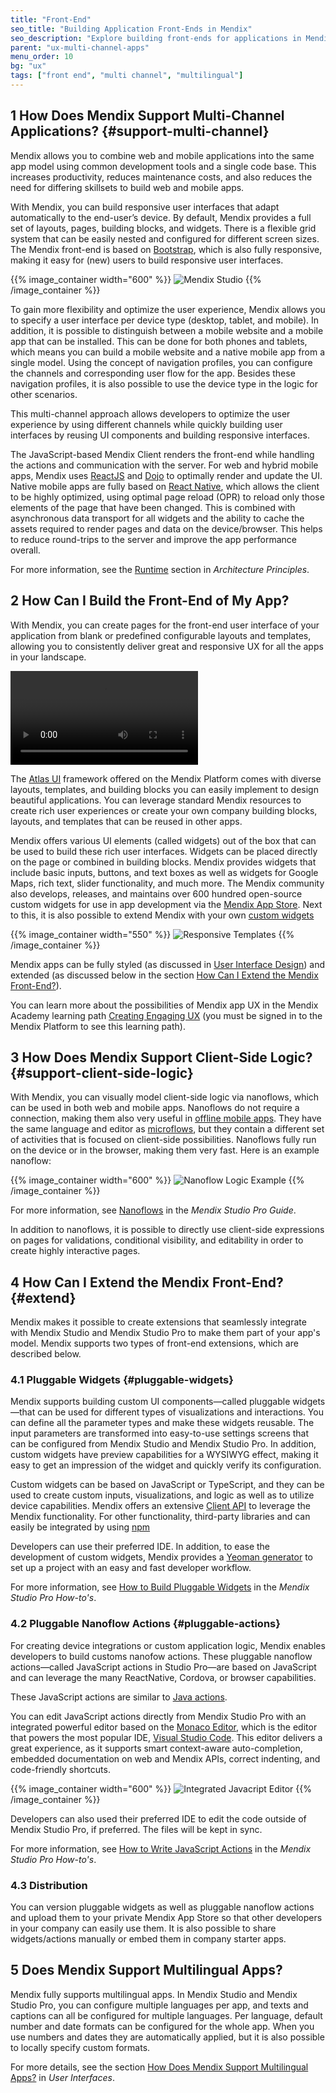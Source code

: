```yaml
---
title: "Front-End"
seo_title: "Building Application Front-Ends in Mendix"
seo_description: "Explore building front-ends for applications in Mendix and how to design beautiful apps that support client-side logic and more."
parent: "ux-multi-channel-apps"
menu_order: 10
bg: "ux"
tags: ["front end", "multi channel", "multilingual"]
---
```


## 1 How Does Mendix Support Multi-Channel Applications? {#support-multi-channel}

Mendix allows you to combine web and mobile applications into the same app model using common development tools and a single code base. This increases productivity, reduces maintenance costs, and also reduces the need for differing skillsets to build web and mobile apps.

With Mendix, you can build responsive user interfaces that adapt automatically to the end-user’s device. By default, Mendix provides a full set of layouts, pages, building blocks, and widgets. There is a flexible grid system that can be easily nested and configured for different screen sizes. The Mendix front-end is based on [Bootstrap](https://getbootstrap.com/), which is also fully responsive, making it easy for (new) users to build responsive user interfaces.

{{% image_container width="600" %}}
![Mendix Studio](attachments/test.png)
{{% /image_container %}}

To gain more flexibility and optimize the user experience, Mendix allows you to specify a user interface per device type (desktop, tablet, and mobile). In addition, it is possible to distinguish between a mobile website and a mobile app that can be installed. This can be done for both phones and tablets, which means you can build a mobile website and a native mobile app from a single model. Using the concept of navigation profiles, you can configure the channels and corresponding user flow for the app. Besides these navigation profiles, it is also possible to use the device type in the logic for other scenarios.

This multi-channel approach allows developers to optimize the user experience by using different channels while quickly building user interfaces by reusing UI components and building responsive interfaces.

The JavaScript-based Mendix Client renders the front-end while handling the actions and communication with the server. For web and hybrid mobile apps, Mendix uses [ReactJS](https://reactjs.org/) and [Dojo](https://dojotoolkit.org/) to optimally render and update the UI. Native mobile apps are fully based on [React Native](https://facebook.github.io/react-native/), which allows the client to be highly optimized, using optimal page reload (OPR) to reload only those elements of the page that have been changed. This is combined with asynchronous data transport for all widgets and the ability to cache the assets required to render pages and data on the device/browser. This helps to reduce round-trips to the server and improve the app performance overall.

For more information, see the [Runtime](../enterprise-capabilities/architecture-principles) section in *Architecture Principles*.

## 2 How Can I Build the Front-End of My App?

With Mendix, you can create pages for the front-end user interface of your application from blank or predefined configurable layouts and templates, allowing you to consistently deliver great and responsive UX for all the apps in your landscape.

<video controls src="attachments/MCA_BuildingResponsivePages-1.mp4">VIDEO</video>

The [Atlas UI](https://atlas.mendix.com) framework offered on the Mendix Platform comes with diverse layouts, templates, and building blocks you can easily implement to design beautiful applications. You can leverage standard Mendix resources to create rich user experiences or create your own company building blocks, layouts, and templates that can be reused in other apps.

Mendix offers various UI elements (called widgets) out of the box that can be used to build these rich user interfaces. Widgets can be placed directly on the page or combined in building blocks. Mendix provides widgets that include basic inputs, buttons, and text boxes as well as widgets for Google Maps, rich text, slider functionality, and much more. The Mendix community also develops, releases, and maintains over 600 hundred open-source custom widgets for use in app development via the [Mendix App Store](https://appstore.mendix.com). Next to this, it is also possible to extend Mendix with your own [custom widgets](#extend)

{{% image_container width="550" %}}
![Responsive Templates](attachments/atlas-ui1.png)
{{% /image_container %}}

Mendix apps can be fully styled (as discussed in [User Interface Design](ui-design)) and extended (as discussed below in the section [How Can I Extend the Mendix Front-End?](#extend)).

You can learn more about the possibilities of Mendix app UX in the Mendix Academy learning path [Creating Engaging UX](https://gettingstarted.mendixcloud.com/link/path/28) (you must be signed in to the Mendix Platform to see this learning path).

## 3 How Does Mendix Support Client-Side Logic? {#support-client-side-logic}

With Mendix, you can visually model client-side logic via nanoflows, which can be used in both web and mobile apps. Nanoflows do not require a connection, making them also very useful in [offline mobile apps](offline-apps#build-offline). They have the same language and editor as [microflows](https://docs.mendix.com/refguide/microflows), but they contain a different set of activities that is focused on client-side possibilities. Nanoflows fully run on the device or in the browser, making them very fast. Here is an example nanoflow:

{{% image_container width="600" %}}
![Nanoflow Logic Example](attachments/nanoflow.png)
{{% /image_container %}}

For more information, see [Nanoflows](https://docs.mendix.com/refguide/nanoflows) in the *Mendix Studio Pro Guide*.

In addition to nanoflows, it is possible to directly use client-side expressions on pages for validations, conditional visibility, and editability in order to create highly interactive pages.

## 4 How Can I Extend the Mendix Front-End? {#extend}

Mendix makes it possible to create extensions that seamlessly integrate with Mendix Studio and Mendix Studio Pro to make them part of your app's model. Mendix supports two types of front-end extensions, which are described below.

### 4.1 Pluggable Widgets {#pluggable-widgets}

Mendix supports building custom UI components—called pluggable widgets—that can be used for different types of visualizations and interactions. You can define all the parameter types and make these widgets reusable. The input parameters are transformed into easy-to-use settings screens that can be configured from Mendix Studio and Mendix Studio Pro. In addition, custom widgets have preview capabilities for a WYSIWYG effect, making it easy to get an impression of the widget and quickly verify its configuration.

Custom widgets can be based on JavaScript or TypeScript, and they can be used to create custom inputs, visualizations, and logic as well as to utilize device capabilities. Mendix offers an extensive [Client API](https://apidocs.rnd.mendix.com/8/client/index.html) to leverage the Mendix functionality. For other functionality, third-party libraries and can easily be integrated by using [npm](https://www.npmjs.com/)

Developers can use their preferred IDE. In addition, to ease the development of custom widgets, Mendix provides a [Yeoman generator](https://yeoman.io/) to set up a project with an easy and fast developer workflow.

For more information, see [How to Build Pluggable Widgets](https://docs.mendix.com/howto/extensibility/pluggable-widgets) in the *Mendix Studio Pro How-to's*.

### 4.2 Pluggable Nanoflow Actions {#pluggable-actions}

For creating device integrations or custom application logic, Mendix enables developers to build customs nanofow actions. These pluggable nanoflow actions—called JavaScript actions in Studio Pro—are based on JavaScript and can leverage the many ReactNative, Cordova, or browser capabilities.

These JavaScript actions are similar to [Java actions](../enterprise-capabilities/extensibility#connector-kit).

You can edit JavaScript actions directly from Mendix Studio Pro with an integrated powerful editor based on the [Monaco Editor](https://microsoft.github.io/monaco-editor/index.html), which is the editor that powers the most popular IDE, [Visual Studio Code](https://code.visualstudio.com/). This editor delivers a great experience, as it supports smart context-aware auto-completion, embedded documentation on web and Mendix APIs, correct indenting, and code-friendly shortcuts.

{{% image_container width="600" %}}
![Integrated Javacript Editor](attachments/Monaco.gif)
{{% /image_container %}}

Developers can also used their preferred IDE to edit the code outside of Mendix Studio Pro, if preferred. The files will be kept in sync.

For more information, see [How to Write JavaScript Actions](https://docs.mendix.com/howto/extensibility/write-javascript-actions) in the *Mendix Studio Pro How-to's*.

### 4.3 Distribution

You can version pluggable widgets as well as pluggable nanoflow actions and upload them to your private Mendix App Store so that other developers in your company can easily use them. It is also possible to share widgets/actions manually or embed them in company starter apps.

## 5 Does Mendix Support Multilingual Apps?

Mendix fully supports multilingual apps. In Mendix Studio and Mendix Studio Pro, you can configure multiple languages per app, and texts and captions can all be configured for multiple languages. Per language, default number and date formats can be configured for the whole app. When you use numbers and dates they are automatically applied, but it is also possible to locally specify custom formats.

For more details, see the section [How Does Mendix Support Multilingual Apps?](../app-lifecycle/user-interfaces#multi-lingual) in *User Interfaces*.
